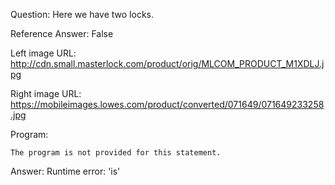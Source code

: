 Question: Here we have two locks.

Reference Answer: False

Left image URL: http://cdn.small.masterlock.com/product/orig/MLCOM_PRODUCT_M1XDLJ.jpg

Right image URL: https://mobileimages.lowes.com/product/converted/071649/071649233258.jpg

Program:

```
The program is not provided for this statement.
```
Answer: Runtime error: 'is'

